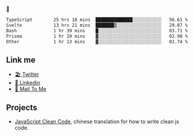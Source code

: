 🤔


<!--START_SECTION:waka-->

```txt
TypeScript        25 hrs 18 mins  ██████████████░░░░░░░░░░░   56.61 %
Svelte            13 hrs 21 mins  ███████▒░░░░░░░░░░░░░░░░░   29.87 %
Bash              1 hr 39 mins    █░░░░░░░░░░░░░░░░░░░░░░░░   03.71 %
Prisma            1 hr 19 mins    ▓░░░░░░░░░░░░░░░░░░░░░░░░   02.98 %
Other             1 hr 13 mins    ▓░░░░░░░░░░░░░░░░░░░░░░░░   02.74 %
```

<!--END_SECTION:waka-->

## Link me

- [🏖️ Twitter](https://twitter.com/yuetong3yu)
- [🧳 Linkedin](https://www.linkedin.com/in/yuetong3yu)
- [📧 Mail To Me](mailto:yuetong3yu@gmail.com)


## Projects 

- [JavaScript Clean Code](https://js-clean-code-cn.vercel.app/), chinese translation for how to write clean js code.
